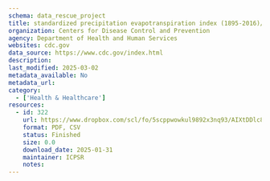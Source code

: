 ```yaml
---
schema: data_rescue_project 
title: standardized precipitation evapotranspiration index (1895-2016)/cdc - ev data
organization: Centers for Disease Control and Prevention
agency: Department of Health and Human Services
websites: cdc.gov
data_source: https://www.cdc.gov/index.html
description: 
last_modified: 2025-03-02
metadata_available: No
metadata_url: 
category:
  - ['Health & Healthcare'] 
resources:
  - id: 322
    url: https://www.dropbox.com/scl/fo/5scppwowkul9892x3nq93/AIXtDDlc8tcEkiMwpO37k0w?rlkey=0n1dltypab85t5rp5aueu2bt5&dl=0
    format: PDF, CSV
    status: Finished
    size: 0.0
    download_date: 2025-01-31
    maintainer: ICPSR
    notes: 
---
```

